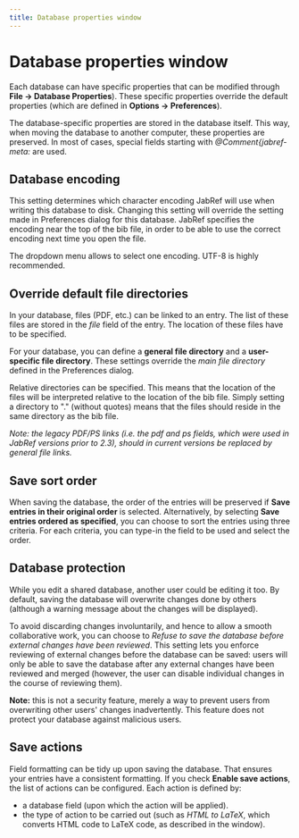 ```yaml
---
title: Database properties window
---
```


# Database properties window

Each database can have specific properties that can be modified through **File -&gt; Database Properties**).
These specific properties override the default properties (which are defined in **Options -&gt; Preferences**).

The database-specific properties are stored in the database itself.
This way, when moving the database to another computer, these properties are preserved. 
In most of cases, special fields starting with *@Comment{jabref-meta:* are used. 


## Database encoding

This setting determines which character encoding JabRef will use when writing this database to disk. Changing this setting will override the setting made in Preferences dialog for this database. JabRef specifies the encoding near the top of the bib file, in order to be able to use the correct encoding next time you open the file.

The dropdown menu allows to select one encoding. UTF-8 is highly recommended.


## Override default file directories

In your database, files (PDF, etc.) can be linked to an entry. The list of these files are stored in the *file* field of the entry. The location of these files have to be specified.

For your database, you can define a **general file directory** and a **user-specific file directory**.
These settings override the *main file directory* defined in the Preferences dialog.

Relative directories can be specified. This means that the location of the files will be interpreted relative to the location of the bib file. Simply setting a directory to "." (without quotes) means that the files should reside in the same directory as the bib file.

*Note: the legacy PDF/PS links (i.e. the *pdf* and *ps* fields, which were used in JabRef versions prior to 2.3), should in current versions be replaced by general file links.*


## Save sort order

When saving the database, the order of the entries will be preserved if **Save entries in their original order** is selected.
Alternatively, by selecting **Save entries ordered as specified**, you can choose to sort the entries using three criteria.
For each criteria, you can type-in the field to be used and select the order.


## Database protection

While you edit a shared database, another user could be editing it too.
By default, saving the database will overwrite changes done by others (although a warning message about the changes will be displayed). 

To avoid discarding changes involuntarily, and hence to allow a smooth collaborative work,
you can choose to *Refuse to save the database before external changes have been reviewed*.
This setting lets you enforce reviewing of external changes before the database can be saved: 
users will only be able to save the database after any external changes have been reviewed and merged (however, the user can disable individual changes in the course of reviewing them).

**Note:** this is not a security feature, merely a way to prevent users from overwriting other users' changes inadvertently. This feature does not protect your database against malicious users.


## Save actions

Field formatting can be tidy up upon saving the database. That ensures your entries have a consistent formatting.
If you check **Enable save actions**, the list of actions can be configured.
Each action is defined by:
- a database field (upon which the action will be applied).
- the type of action to be carried out (such as *HTML to LaTeX*, which converts HTML code to LaTeX code, as described in the window).
